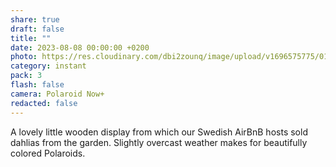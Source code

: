 ```yaml
---
share: true
draft: false
title: ""
date: 2023-08-08 00:00:00 +0200
photo: https://res.cloudinary.com/dbi2zounq/image/upload/v1696575775/019_rqdx9s.jpg
category: instant
pack: 3
flash: false
camera: Polaroid Now+
redacted: false
---
```


A lovely little wooden display from which our Swedish AirBnB hosts sold dahlias from the garden. Slightly overcast weather makes for beautifully colored Polaroids.
